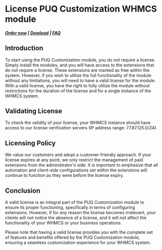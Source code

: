 # License PUQ Customization WHMCS module

#####  [Order now](https://puqcloud.com/whmcs-addon-puq-customization.php) | [Dowload](https://download.puqcloud.com/WHMCS/addons/PUQ-Customization/) | [FAQ](https://faq.puqcloud.com/)

## Introduction

To start using the PUQ Customization module, you do not require a license. Simply install the modules, and you will have access to the extensions that do not require a license. These extensions are marked as free within the system. However, if you wish to utilize the full functionality of the module without any limitations, you will need to have a valid license for the module. With a valid license, you have the right to fully utilize the module without restrictions for the duration of the license and for a single instance of the WHMCS system.

## Validating License

To check the validity of your license, your WHMCS instance should have access to our license verification servers (IP address range: 77.87.125.0/24).

## Licensing Policy

We value our customers and adopt a customer-friendly approach. If your license expires at any point, we only restrict the management of paid extensions from the administrator's side. It is important to emphasize that all automation and client-side configurations set within the extensions will continue to function as they were before the license expiry.

## Conclusion

A valid license is an integral part of the PUQ Customization module to ensure its proper functioning, specifically in terms of configuring extensions. However, if for any reason the license becomes irrelevant, your clients will not notice the absence of a license, and it will not affect the functionality of your WHMCS or your business operations.

Please note that having a valid license provides you with the complete set of features and benefits offered by the PUQ Customization module, ensuring a seamless customization experience for your WHMCS system.
